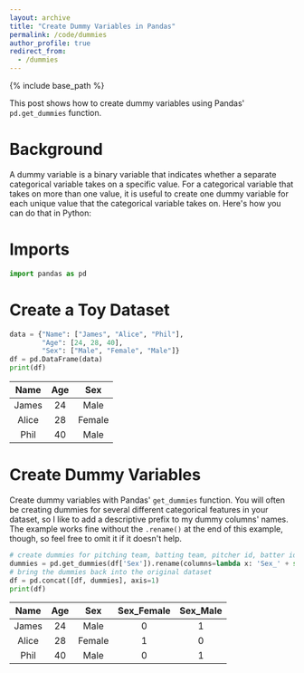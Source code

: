 ```yaml
---
layout: archive
title: "Create Dummy Variables in Pandas"
permalink: /code/dummies
author_profile: true
redirect_from:
  - /dummies
---
```


{% include base_path %}

This post shows how to create dummy variables using Pandas' `pd.get_dummies` function.

# Background

A dummy variable is a binary variable that indicates whether a separate categorical variable takes on a specific value. For a categorical variable that takes on more than one value, it is useful to create one dummy variable for each unique value that the categorical variable takes on. Here's how you can do that in Python:

# Imports
```python
import pandas as pd
```

# Create a Toy Dataset
```python
data = {"Name": ["James", "Alice", "Phil"],
		"Age": [24, 28, 40],
		"Sex": ["Male", "Female", "Male"]}
df = pd.DataFrame(data)
print(df)
```

**Name**|**Age**|**Sex**
:-----:|:-----:|:-----:
James|24|Male
Alice|28|Female
Phil|40|Male

# Create Dummy Variables
Create dummy variables with Pandas' `get_dummies` function. You will often be creating dummies for several different categorical features in your dataset, so I like to add a descriptive prefix to my dummy columns' names. The example works fine without the `.rename()` at the end of this example, though, so feel free to omit it if it doesn't help.

```python
# create dummies for pitching team, batting team, pitcher id, batter id
dummies = pd.get_dummies(df['Sex']).rename(columns=lambda x: 'Sex_' + str(x))
# bring the dummies back into the original dataset
df = pd.concat([df, dummies], axis=1)
print(df)
```

 |**Name**|**Age**|**Sex**|**Sex\_Female**|**Sex\_Male**
:-----:|:-----:|:-----:|:-----:|:-----:
James|24|Male|0|1
Alice|28|Female|1|0
Phil|40|Male|0|1
